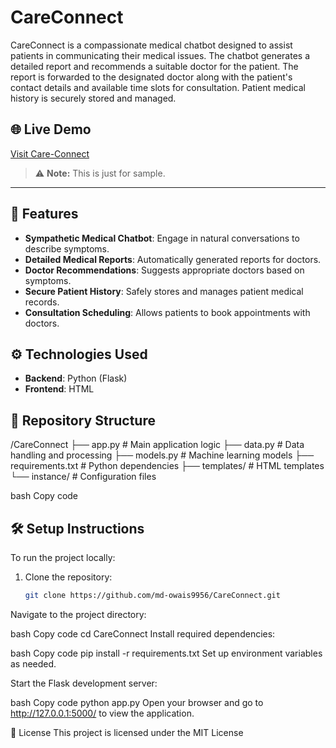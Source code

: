 # CareConnect

CareConnect is a compassionate medical chatbot designed to assist patients in communicating their medical issues. The chatbot generates a detailed report and recommends a suitable doctor for the patient. The report is forwarded to the designated doctor along with the patient's contact details and available time slots for consultation. Patient medical history is securely stored and managed.

## 🌐 Live Demo  
[Visit Care-Connect](https://7f13cg29-5000.inc1.devtunnels.ms/)  
> ⚠️ **Note:** This is just for sample.

---

## 🧪 Features

- **Sympathetic Medical Chatbot**: Engage in natural conversations to describe symptoms.
- **Detailed Medical Reports**: Automatically generated reports for doctors.
- **Doctor Recommendations**: Suggests appropriate doctors based on symptoms.
- **Secure Patient History**: Safely stores and manages patient medical records.
- **Consultation Scheduling**: Allows patients to book appointments with doctors.

## ⚙️ Technologies Used

- **Backend**: Python (Flask)
- **Frontend**: HTML

## 📂 Repository Structure

/CareConnect
├── app.py # Main application logic
├── data.py # Data handling and processing
├── models.py # Machine learning models
├── requirements.txt # Python dependencies
├── templates/ # HTML templates
└── instance/ # Configuration files

bash
Copy code

## 🛠️ Setup Instructions

To run the project locally:

1. Clone the repository:
   ```bash
   git clone https://github.com/md-owais9956/CareConnect.git
Navigate to the project directory:

bash
Copy code
cd CareConnect
Install required dependencies:

bash
Copy code
pip install -r requirements.txt
Set up environment variables as needed.

Start the Flask development server:

bash
Copy code
python app.py
Open your browser and go to http://127.0.0.1:5000/ to view the application.

📄 License
This project is licensed under the MIT License
